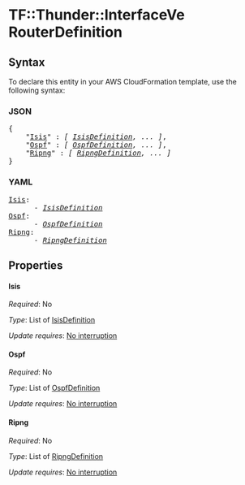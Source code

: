 # TF::Thunder::InterfaceVe RouterDefinition

## Syntax

To declare this entity in your AWS CloudFormation template, use the following syntax:

### JSON

<pre>
{
    "<a href="#isis" title="Isis">Isis</a>" : <i>[ <a href="isisdefinition.md">IsisDefinition</a>, ... ]</i>,
    "<a href="#ospf" title="Ospf">Ospf</a>" : <i>[ <a href="ospfdefinition.md">OspfDefinition</a>, ... ]</i>,
    "<a href="#ripng" title="Ripng">Ripng</a>" : <i>[ <a href="ripngdefinition.md">RipngDefinition</a>, ... ]</i>
}
</pre>

### YAML

<pre>
<a href="#isis" title="Isis">Isis</a>: <i>
      - <a href="isisdefinition.md">IsisDefinition</a></i>
<a href="#ospf" title="Ospf">Ospf</a>: <i>
      - <a href="ospfdefinition.md">OspfDefinition</a></i>
<a href="#ripng" title="Ripng">Ripng</a>: <i>
      - <a href="ripngdefinition.md">RipngDefinition</a></i>
</pre>

## Properties

#### Isis

_Required_: No

_Type_: List of <a href="isisdefinition.md">IsisDefinition</a>

_Update requires_: [No interruption](https://docs.aws.amazon.com/AWSCloudFormation/latest/UserGuide/using-cfn-updating-stacks-update-behaviors.html#update-no-interrupt)

#### Ospf

_Required_: No

_Type_: List of <a href="ospfdefinition.md">OspfDefinition</a>

_Update requires_: [No interruption](https://docs.aws.amazon.com/AWSCloudFormation/latest/UserGuide/using-cfn-updating-stacks-update-behaviors.html#update-no-interrupt)

#### Ripng

_Required_: No

_Type_: List of <a href="ripngdefinition.md">RipngDefinition</a>

_Update requires_: [No interruption](https://docs.aws.amazon.com/AWSCloudFormation/latest/UserGuide/using-cfn-updating-stacks-update-behaviors.html#update-no-interrupt)

